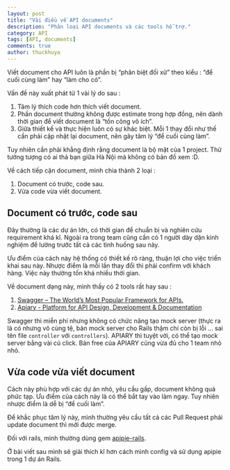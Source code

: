```yaml
---
layout: post
title: "Vài điều về API documents"
description: "Phân loại API documents và các tools hỗ trợ."
category: API
tags: [API, documents]
comments: true
author: thuckhuya
---
```


Viết document cho API luôn là phần bị “phân biệt đối xử” theo kiểu : “để cuối cùng làm” hay “làm cho có”. 

Vấn đề này xuất phát từ 1 vài lý do sau : 

1. Tâm lý thích code hơn thích viết document. 
2. Phần document thường không được estimate trong hợp đồng, nên dành thời gian để viết document là “tốn công vô ích”. 
3. Giữa thiết kế và thực hiện luôn có sự khác biệt. Mỗi 1 thay đổi như thế cần phải cập nhật lại document, nên gây tâm lý “để cuối cùng làm”.

Tuy nhiên cần phải khẳng định rằng document là bộ mặt của 1 project. Thử tưởng tượng có ai thả bạn giữa Hà Nội mà không có bản đồ xem :D. 

Về cách tiếp cận document, mình chia thành 2 loại : 

1. Document có trước, code sau. 
2. Vừa code vừa viết document. 

<!-- more -->

## Document có trước, code sau

Đây thường là các dự án lớn, có thời gian để chuẩn bị và nghiên cứu requirement khá kĩ. Ngoài ra trong team cũng cần có 1 người dày dặn kinh nghiệm để lường trước tất cả các tình huống sau này. 

Ưu điểm của cách này hệ thống có thiết kế rõ ràng, thuận lợi cho việc triển khai sau này. 
Nhược điểm là mỗi lần thay đổi thì phải confirm với khách hàng. Việc này thường tốn khá nhiều thời gian. 

Về document dạng này, mình thấy có 2 tools rất hay sau : 

1. [Swagger – The World’s Most Popular Framework for APIs.](http://swagger.io/)
2. [Apiary - Platform for API Design, Development & Documentation](https://apiary.io/) 

Swagger thì miễn phí nhưng không có chức năng tạo mock server (thực ra là có nhưng vô cùng tệ, bản mock server cho Rails thậm chí còn bị lỗi ... sai tên file `controller` với `controllers`). APIARY thì tuyệt vời, có thể tạo mock server bằng vài cú click. Bản free của APIARY cũng vừa đủ cho 1 team nhỏ nhỏ. 

## Vừa code vừa viết document

Cách này phù hợp với các dự án nhỏ, yêu cầu gấp, document không quá phức tạp. Ưu điểm của cách này là có thể bắt tay vào làm ngay. Tuy nhiên nhược điểm là dễ bị “để cuối làm”. 

Để khắc phục tâm lý này, mình thường yêu cầu tất cả các Pull Request phải update document thì mới được merge.

Đối với rails, mình thường dùng gem [apipie-rails](https://github.com/Apipie/apipie-rails).

Ở bài viết sau mình sẽ giải thích kĩ hơn cách mình config và sử dụng apipie trong 1 dự án Rails. 
